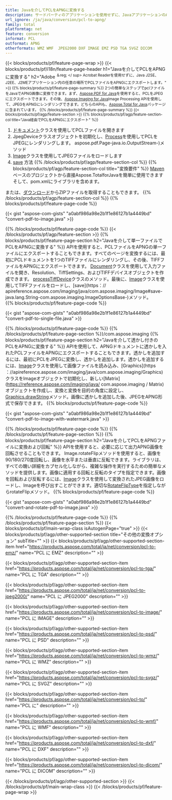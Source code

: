 ```yaml
---
title: Javaを介してPCLをAPNGに変換する
description: サードパーティのアプリケーションを使用せずに、JavaアプリケーションのAPNGにPCLファイルをエクスポートします
url_ignore: /ja/java/conversion/pcl-to-apng/
family: total
platformtag: net
feature: conversion
informat: PCL
outformat: APNG
otherformats: WMZ WMF  JPEG2000 DXF IMAGE EMZ PSD TGA SVGZ DICOM
---
```

{{< blocks/products/pf/feature-page-wrap >}}
{{< blocks/products/pf/i18n/feature-page-header h1="Javaを介してPCLをAPNGに変換する" h2="Adobe <sup>＆reg; </ sup> Acrobat Readerを使用せずに、Java J2SE、J2EE、J2MEアプリケーション内の任意の場所でPCLファイルをAPNGにエクスポートします。" >}}
{{% blocks/products/pf/feature-page-summary %}}
2つの簡単なステップでpclファイルをJavaでAPNG画像に変換できます。まず、[Aspose.PDF for Java](https://products.aspose.com/pdf/java/)を使用すると、PCLをJPEGにエクスポートできます。その後、[Aspose.Imaging for Java](https://products.aspose.com/imaging/java/)Image Processing APIを使用して、JPEGをAPNGにレンダリングできます。どちらのAPIも、[Aspose.Total for Java](https://products.aspose.com/total/java/)パッケージに含まれています。
{{% /blocks/products/pf/feature-page-summary  %}}
{{< blocks/products/pf/agp/feature-section >}}
{{% blocks/products/pf/agp/feature-section-col title="Java経由でPCLをAPNGにエクスポート" %}}
1. [ドキュメント](https://reference.aspose.com/pdf/java/com.aspose.pdf/Document)クラスを使用してPCLファイルを開きます
2. JpegDeviceクラスオブジェクトを初期化し、[Process](https://reference.aspose.com/pdf/java/com.aspose.pdf.devices/JpegDevice#process-com)を使用してPCLをJPEGにレンダリングします。 aspose.pdf.Page-java.io.OutputStream-)メソッド
3. [Image](https://reference.aspose.com/imaging/java/com.aspose.imaging/Image)クラスを使用してJPEGファイルをロードします
4. [save](https://reference.aspose.com/imaging/java/com.aspose.imaging/Image#save-java.lang.String-com.aspose.imaging.ImageOptionsBaseを使用してドキュメントをAPNG形式で保存します-) 方法
{{% /blocks/products/pf/agp/feature-section-col %}}
{{% blocks/products/pf/agp/feature-section-col title="変換要件" %}}
[Maven](https://releases.aspose.com/total/java/)ベースのプロジェクトから直接Aspose.TotalforJavaを簡単に使用できますそして、pom.xmlにライブラリを含めます。

または、[ダウンロード](https://releases.aspose.com/total/java)からZIPファイルを取得することもできます。
{{% /blocks/products/pf/agp/feature-section-col %}}
{{% blocks/products/pf/feature-page-code %}}

{{< gist "aspose-com-gists" "a0abf986a98e2b1f1e86127b1a4449bd" "convert-pdf-to-image.java" >}}


{{% /blocks/products/pf/feature-page-code %}}
{{< /blocks/products/pf/agp/feature-section >}}
{{% blocks/products/pf/feature-page-section  h2="Javaを介して単一ファイルでPCLをAPNGに変換する" %}}
APIを使用すると、PCLファイルをAPNGの単一ファイルにエクスポートすることもできます。すべてのページを変換するには、最初にPCLドキュメントを1つのTIFFファイルにレンダリングし、その後、TIFFファイルをAPNGにエクスポートできます。 [Document](https://reference.aspose.com/pdf/java/com.aspose.pdf/Document)クラスを使用して入力ファイルを開き、Resolution、TiffSettings、およびTIFFデバイスオブジェクトを作成できます。 [process](https://reference.aspose.com/pdf/java/com.aspose.pdf.devices/TiffDevice#process-com.aspose.pdf.IDocument-int-int-を使用して単一のTIFF画像を取得できますjava.io.OutputStream-)[TiffDevice](https://reference.aspose.com/pdf/java/com.aspose.pdf.devices/TiffDevice)クラスのメソッド。最後に、[Image](https://reference.aspose.com/imaging/java/com.aspose.imaging/Image)クラスを使用してTIFFファイルをロードし、[save](https：// apireference.aspose.com/imaging/java/com.aspose.imaging/Image#save-java.lang.String-com.aspose.imaging.ImageOptionsBase-)メソッド。  
{{% blocks/products/pf/feature-page-code %}}

{{< gist "aspose-com-gists" "a0abf986a98e2b1f1e86127b1a4449bd" "convert-pdf-to-single-file.java" >}}

{{% /blocks/products/pf/feature-page-code  %}}
{{% /blocks/products/pf/feature-page-section %}}/com.aspose.imaging
{{% blocks/products/pf/feature-page-section  h2="Javaを介して透かし付きのPCLをAPNGに変換する" %}}
APIを使用して、APNGドキュメントに透かしを入れたPCLファイルをAPNGにエクスポートすることもできます。透かしを追加するには、最初にPCLをJPEGに変換し、透かしを追加します。透かしを追加するには、[Image](https://reference.aspose.com/imaging/java/com.aspose.imaging/Image)クラスを使用して画像ファイルを読み込み、[Graphics](https ：//apireference.aspose.com/imaging/java/com.aspose.imaging/Graphics)クラスをImageオブジェクトで初期化し、新しい[Matrix](https://reference.aspose.com/imaging/java/ com.aspose.imaging / Matrix)オブジェクトを作成し、変換と変換を目的の角度に設定し、[Graphics.drawString](https://reference.aspose.com/imaging/java/com.aspose.imaging/Graphics#drawString-java.lang.String-com.aspose.imaging.Font-com.aspose.imaging.Brush-float-float-)メソッド。画像に透かしを追加した後、JPEGをAPNG形式で保存できます。 
{{% blocks/products/pf/feature-page-code %}}

{{< gist "aspose-com-gists" "a0abf986a98e2b1f1e86127b1a4449bd" "convert-pdf-to-image-with-watermark.java" >}}

{{% /blocks/products/pf/feature-page-code  %}}
{{% /blocks/products/pf/feature-page-section %}}
{{% blocks/products/pf/feature-page-section  h2="Javaを介してPCLをAPNGファイルに変換および回転" %}}
APIを使用すると、必要に応じて出力APNG画像を回転させることもできます。 Image.rotateFlipメソッドを使用すると、画像を90/180/270度回転し、画像を水平または垂直に反転できます。ライブラリは、すべての醜い詳細をカプセル化しながら、複雑な操作を実行するための簡単なメソッドを提供します。画像に適用する回転と反転のタイプを指定できます。画像を回転および反転するには、[Image](https://reference.aspose.com/imaging/java/com.aspose.imaging/Image)クラスを使用して変換されたJPEG画像をロードし、Imageを呼び出すことができます。適切な[RotateFlipType](https://reference.aspose.com/imaging/java/com.aspose.imaging/RotateFlipType)を指定しながらrotateFlipメソッド。 
{{% blocks/products/pf/feature-page-code %}}

{{< gist "aspose-com-gists" "a0abf986a98e2b1f1e86127b1a4449bd" "convert-and-rotate-pdf-to-image.java" >}}

{{% /blocks/products/pf/feature-page-code  %}}
{{% /blocks/products/pf/feature-page-section %}}
{{< blocks/products/pf/main-wrap-class isAutogenPage="true" >}}
{{< blocks/products/pf/agp/other-supported-section title="その他の変換オプション" subTitle="" >}}
{{< blocks/products/pf/agp/other-supported-section-item href="https://products.aspose.com/total/ja/net/conversion/pcl-to-emz/" name="PCL に EMZ" description="" >}}

{{< blocks/products/pf/agp/other-supported-section-item href="https://products.aspose.com/total/ja/net/conversion/pcl-to-tga/" name="PCL に TGA" description="" >}}

{{< blocks/products/pf/agp/other-supported-section-item href="https://products.aspose.com/total/ja/net/conversion/pcl-to-jpeg2000/" name="PCL に JPEG2000" description="" >}}

{{< blocks/products/pf/agp/other-supported-section-item href="https://products.aspose.com/total/ja/net/conversion/pcl-to-image/" name="PCL に IMAGE" description="" >}}

{{< blocks/products/pf/agp/other-supported-section-item href="https://products.aspose.com/total/ja/net/conversion/pcl-to-psd/" name="PCL に PSD" description="" >}}

{{< blocks/products/pf/agp/other-supported-section-item href="https://products.aspose.com/total/ja/net/conversion/pcl-to-wmz/" name="PCL に WMZ" description="" >}}

{{< blocks/products/pf/agp/other-supported-section-item href="https://products.aspose.com/total/ja/net/conversion/pcl-to-svgz/" name="PCL に SVGZ" description="" >}}

{{< blocks/products/pf/agp/other-supported-section-item href="https://products.aspose.com/total/ja/net/conversion/pcl-to/" name="PCL に" description="" >}}

{{< blocks/products/pf/agp/other-supported-section-item href="https://products.aspose.com/total/ja/net/conversion/pcl-to-wmf/" name="PCL に WMF" description="" >}}

{{< blocks/products/pf/agp/other-supported-section-item href="https://products.aspose.com/total/ja/net/conversion/pcl-to-dxf/" name="PCL に DXF" description="" >}}

{{< blocks/products/pf/agp/other-supported-section-item href="https://products.aspose.com/total/ja/net/conversion/pcl-to-dicom/" name="PCL に DICOM" description="" >}}


{{< /blocks/products/pf/agp/other-supported-section >}}
{{< /blocks/products/pf/main-wrap-class >}}
{{< /blocks/products/pf/feature-page-wrap >}}